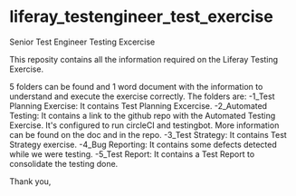 # liferay_testengineer_test_exercise
Senior Test Engineer Testing Excercise

This reposity contains all the information required on the Liferay Testing Exercise. 

5 folders can be found and 1 word document with the information to understand and execute the exercise correctly.
The folders are:
-1_Test Planning Exercise: It contains  Test Planning Excercise.
-2_Automated Testing: It contains a link to the github repo with the Automated Testing Exercise. It's configured to run circleCI and testingbot. More information can be found on the doc and in the repo.
-3_Test Strategy: It contains Test Strategy exercise.
-4_Bug Reporting: It contains some defects detected while we were testing.
-5_Test Report: It contains a Test Report to consolidate the testing done.

Thank you,


